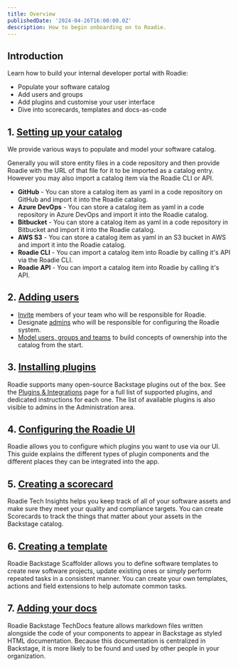 ```yaml
---
title: Overview
publishedDate: '2024-04-26T16:00:00.0Z'
description: How to begin onboarding on to Roadie.
---
```



## Introduction

Learn how to build your internal developer portal with Roadie:

- Populate your software catalog
- Add users and groups
- Add plugins and customise your user interface
- Dive into scorecards, templates and docs-as-code

## 1. [Setting up your catalog](/docs/getting-started/adding-a-catalog-item/)

We provide various ways to populate and model your software catalog. 

Generally you will store entity files in a code repository and then provide Roadie with the URL of that file for it to be imported as a catalog entry. However you may also import a catalog item via the Roadie CLI or API.

- **GitHub** - You can store a catalog item as yaml in a code repository on GitHub and import it into the Roadie catalog.
- **Azure DevOps** - You can store a catalog item as yaml in a code repository in Azure DevOps and import it into the Roadie catalog.
- **Bitbucket** - You can store a catalog item as yaml in a code repository in Bitbucket and import it into the Roadie catalog.
- **AWS S3** - You can store a catalog item as yaml in an S3 bucket in AWS and import it into the Roadie catalog.
- **Roadie CLI** - You can import a catalog item into Roadie by calling it's API via the Roadie CLI.
- **Roadie API** - You can import a catalog item into Roadie by calling it's API.

## 2. [Adding users](/docs/getting-started/user-management/)

- [Invite](/docs/getting-started/user-management/) members of your team who will be responsible for Roadie. 
- Designate [admins](/docs/getting-started/create-admin-group/) who will be responsible for configuring the Roadie system.
- [Model users, groups and teams](/docs/getting-started/teams/) to build concepts of ownership into the catalog from the start.

## 3. [Installing plugins](/docs/getting-started/configuring-backstage-plugins/)

Roadie supports many open-source Backstage plugins out of the box. See the [Plugins & Integrations](/docs/integrations/) page for a full list of supported plugins, and dedicated instructions for each one. The list of available plugins is also visible to admins in the Administration area.

## 4. [Configuring the Roadie UI](/docs/getting-started/configure-ui/)

Roadie allows you to configure which plugins you want to use via our UI. This guide explains the different types of plugin components and the different places they can be integrated into the app.

## 5. [Creating a scorecard](/docs/getting-started/creating-a-scorecard/)

Roadie Tech Insights helps you keep track of all of your software assets and make sure they meet your quality and compliance targets. You can create Scorecards to track the things that matter about your assets in the Backstage catalog. 

## 6. [Creating a template](/docs/getting-started/scaffolding-components/)

Roadie Backstage Scaffolder allows you to define software templates to create new software projects, update existing ones or simply perform repeated tasks in a consistent manner. You can create your own templates, actions and field extensions to help automate common tasks.

## 7. [Adding your docs](/docs/getting-started/technical-documentation/)

Roadie Backstage TechDocs feature allows markdown files written alongside the code of your components to appear in Backstage as styled HTML documentation. Because this documentation is centralized in Backstage, it is more likely to be found and used by other people in your organization.